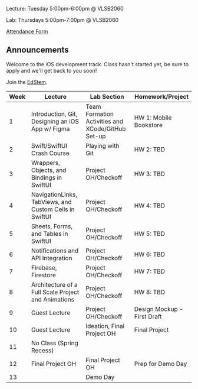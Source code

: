 Lecture: Tuesday 5:00pm-6:00pm @ VLSB2060

Lab: Thursdays 5:00pm-7:00pm @ VLSB2060

[Attendance Form](https://forms.gle/fZcaDStASixSnMiz7)

## Announcements

Welcome to the iOS development track. Class hasn't started yet, be sure to apply and we'll get back to you soon!

Join the [EdStem](https://edstem.org/us/join/cw4Evx).

| Week | Lecture                                                         | Lab Section                                       | Homework/Project             |
|------|-----------------------------------------------------------------|---------------------------------------------------|------------------------------|
| 1    | Introduction, Git, Designing an iOS App w/ Figma                | Team Formation Activities and XCode/GitHub Set-up | HW 1: Mobile Bookstore       |
| 2    | Swift/SwiftUI Crash Course                                      | Playing with Git                                  | HW 2: TBD                    |
| 3    | Wrappers, Objects, and Bindings in SwiftUI                      | Project OH/Checkoff                               | HW 3: TBD                    |
| 4    | NavigationLinks, TabViews, and Custom Cells in SwiftUI          | Project OH/Checkoff                               | HW 4: TBD                    |
| 5    | Sheets, Forms, and Tables in SwiftUI                            | Project OH/Checkoff                               | HW 5: TBD                    |  
| 6    | Notifications and API Integration                               | Project OH/Checkoff                               | HW 6: TBD                    |
| 7    | Firebase, Firestore                                             | Project OH/Checkoff                               | HW 7: TBD                    |
| 8    | Architecture of a Full Scale Project and Animations             | Project OH/Checkoff                               | HW 8: TBD                    |
| 9    | Guest Lecture                                                   | Project OH/Checkoff                               | Design Mockup - First Draft  |
| 10   | Guest Lecture                                                   | Ideation, Final Project OH                        | Final Project                |
| 11   | No Class (Spring Recess)                                        |                                                   |                              |
| 12   | Final Project OH                                                | Final Project OH                                  | Prep for Demo Day            |
| 13   |                                                                 | Demo Day                                          |
